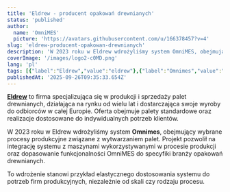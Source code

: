 ```yaml
---
title: 'Eldrew - producent opakowań drewnianych'
status: 'published'
author:
  name: 'OmniMES'
  picture: 'https://avatars.githubusercontent.com/u/166378457?v=4'
slug: 'eldrew-producent-opakowan-drewnianych'
description: 'W 2023 roku w Eldrew wdrożyliśmy system OmniMES, obejmujący wybrane procesy produkcyjne związane z wytwarzaniem palet. Projekt pozwolił na integrację systemu z maszynami wykorzystywanymi w procesie produkcji oraz dopasowanie funkcjonalności OmniMES do specyfiki branży opakowań drewnianych.'
coverImage: '/images/logo2-c0MD.png'
lang: 'pl'
tags: [{"label":"Eldrew","value":"eldrew"},{"label":"Omnimes","value":"omnimes"},{"label":"Wdrożenie","value":"wdrożenie"}]
publishedAt: '2025-09-26T09:35:33.654Z'
---
```


[**Eldrew**](https://eldrewpalety.pl) to firma specjalizująca się w produkcji i sprzedaży palet drewnianych, działająca na rynku od wielu lat i dostarczająca swoje wyroby do odbiorców w całej Europie. Oferta obejmuje palety standardowe oraz realizacje dostosowane do indywidualnych potrzeb klientów.

W 2023 roku w Eldrew wdrożyliśmy system **Omnimes**, obejmujący wybrane procesy produkcyjne związane z wytwarzaniem palet. Projekt pozwolił na integrację systemu z maszynami wykorzystywanymi w procesie produkcji oraz dopasowanie funkcjonalności OmniMES do specyfiki branży opakowań drewnianych.

To wdrożenie stanowi przykład elastycznego dostosowania systemu do potrzeb firm produkcyjnych, niezależnie od skali czy rodzaju procesu.